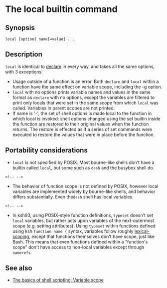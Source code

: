 # The local builtin command

## Synopsis

    local [option] name[=value] ...

## Description

`local` is identical to [declare](../../commands/builtin/declare.md) in every
way, and takes all the same options, with 3 exceptions:

-   Usage outside of a function is an error. Both `declare` and `local`
    within a function have the same effect on variable scope, including
    the -g option.
-   `local` with no options prints variable names and values in the same
    format as `declare` with no options, except the variables are
    filtered to print only locals that were set in the same scope from
    which `local` was called. Variables in parent scopes are not
    printed.
-   If name is '-', the set of shell options is made local to the
    function in which local is invoked: shell options changed using the
    set builtin inside the function are restored to their original
    values when the function returns. The restore is effected as if a
    series of set commands were executed to restore the values that were
    in place before the function.

## Portability considerations

-   `local` is not specified by POSIX. Most bourne-like shells don't
    have a builtin called `local`, but some such as `dash` and the
    busybox shell do.

```{=html}
<!-- -->
```
-   The behavior of function scope is not defined by POSIX, however
    local variables are implemented widely by bourne-like shells, and
    behavior differs substantially. Even the`dash` shell has local
    variables.

```{=html}
<!-- -->
```
-   In ksh93, using POSIX-style function definitions, `typeset` doesn't
    set `local` variables, but rather acts upon variables of the
    next-outermost scope (e.g. setting attributes). Using `typeset`
    within functions defined using ksh `function name {` syntax,
    variables follow roughly
    [lexical-scoping](http://community.schemewiki.org/?lexical-scope),
    except that functions themselves don't have scope, just like Bash.
    This means that even functions defined within a \"function's
    scope\" don't have access to non-local variables except through
    `namerefs`.

## See also

- [The basics of shell scripting: Variable scope](../../scripting/basics.md#variable-scope)
